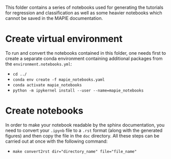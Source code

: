 This folder contains a series of notebooks used for generating the tutorials for regression and classification as well as some heavier notebooks which cannot be saved in the MAPIE documentation.

# Create virtual environment

To run and convert the notebooks contained in this folder, one needs first to create a separate conda environment containing additional packages from the
`environment.notebooks.yml`:

* `cd ../`
* `conda env create -f mapie_notebooks.yaml`
* `conda activate mapie_notebooks`
* `python -m ipykernel install --user --name=mapie_notebooks`

# Create notebooks

In order to make your notebook readable by the sphinx documentation, you need to convert your `.ipynb` file to a `.rst` format (along with the generated figures) and then copy the file in the `doc` directory. All these steps can be carried out at once with the following command:

* `make convert2rst dir="directory_name" file="file_name"`
